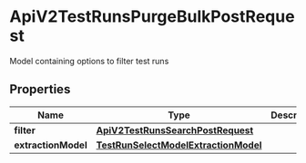 

# ApiV2TestRunsPurgeBulkPostRequest

Model containing options to filter test runs

## Properties

| Name | Type | Description | Notes |
|------------ | ------------- | ------------- | -------------|
|**filter** | [**ApiV2TestRunsSearchPostRequest**](ApiV2TestRunsSearchPostRequest.md) |  |  |
|**extractionModel** | [**TestRunSelectModelExtractionModel**](TestRunSelectModelExtractionModel.md) |  |  |



